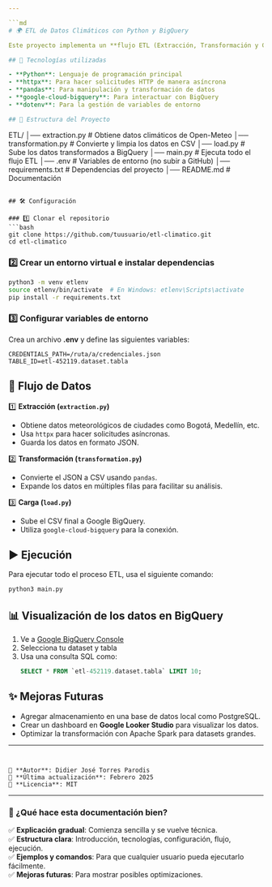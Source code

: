 ```yaml
---  

```md
# 🌍 ETL de Datos Climáticos con Python y BigQuery  

Este proyecto implementa un **flujo ETL (Extracción, Transformación y Carga)** para recopilar, limpiar y almacenar datos climáticos en Google BigQuery. Se obtienen datos de temperatura, humedad y velocidad del viento desde la API de Open-Meteo, se procesan con Pandas y se almacenan en una base de datos en la nube.  

## 🚀 Tecnologías utilizadas  

- **Python**: Lenguaje de programación principal  
- **httpx**: Para hacer solicitudes HTTP de manera asíncrona  
- **pandas**: Para manipulación y transformación de datos  
- **google-cloud-bigquery**: Para interactuar con BigQuery  
- **dotenv**: Para la gestión de variables de entorno  

## 📁 Estructura del Proyecto  

```
ETL/
│── extraction.py      # Obtiene datos climáticos de Open-Meteo
│── transformation.py  # Convierte y limpia los datos en CSV
│── load.py            # Sube los datos transformados a BigQuery
│── main.py            # Ejecuta todo el flujo ETL
│── .env               # Variables de entorno (no subir a GitHub)
│── requirements.txt   # Dependencias del proyecto
│── README.md          # Documentación
```

## 🛠️ Configuración  

### 1️⃣ Clonar el repositorio  
```bash
git clone https://github.com/tuusuario/etl-climatico.git
cd etl-climatico
```

### 2️⃣ Crear un entorno virtual e instalar dependencias  
```bash
python3 -m venv etlenv
source etlenv/bin/activate  # En Windows: etlenv\Scripts\activate
pip install -r requirements.txt
```

### 3️⃣ Configurar variables de entorno  
Crea un archivo **.env** y define las siguientes variables:  

```
CREDENTIALS_PATH=/ruta/a/credenciales.json
TABLE_ID=etl-452119.dataset.tabla
```

## 📌 Flujo de Datos  

1️⃣ **Extracción (`extraction.py`)**  
   - Obtiene datos meteorológicos de ciudades como Bogotá, Medellín, etc.  
   - Usa `httpx` para hacer solicitudes asíncronas.  
   - Guarda los datos en formato JSON.  

2️⃣ **Transformación (`transformation.py`)**  
   - Convierte el JSON a CSV usando `pandas`.  
   - Expande los datos en múltiples filas para facilitar su análisis.  

3️⃣ **Carga (`load.py`)**  
   - Sube el CSV final a Google BigQuery.  
   - Utiliza `google-cloud-bigquery` para la conexión.  

## ▶️ Ejecución  

Para ejecutar todo el proceso ETL, usa el siguiente comando:  
```bash
python3 main.py
```

## 📊 Visualización de los datos en BigQuery  

1. Ve a [Google BigQuery Console](https://console.cloud.google.com/bigquery)  
2. Selecciona tu dataset y tabla  
3. Usa una consulta SQL como:  
   ```sql
   SELECT * FROM `etl-452119.dataset.tabla` LIMIT 10;
   ```

## ✨ Mejoras Futuras  

- Agregar almacenamiento en una base de datos local como PostgreSQL.  
- Crear un dashboard en **Google Looker Studio** para visualizar los datos.  
- Optimizar la transformación con Apache Spark para datasets grandes.  

---
```


📌 **Autor**: Didier José Torres Parodis  
📆 **Última actualización**: Febrero 2025  
📂 **Licencia**: MIT  
```

---

### 🔹 ¿Qué hace esta documentación bien?  

✅ **Explicación gradual**: Comienza sencilla y se vuelve técnica.  
✅ **Estructura clara**: Introducción, tecnologías, configuración, flujo, ejecución.  
✅ **Ejemplos y comandos**: Para que cualquier usuario pueda ejecutarlo fácilmente.  
✅ **Mejoras futuras**: Para mostrar posibles optimizaciones.  
